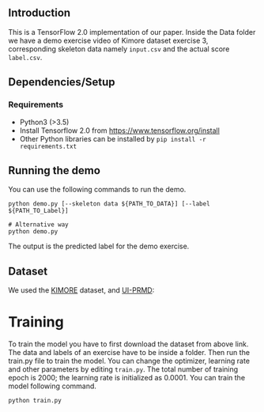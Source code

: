 ## Introduction

This is a TensorFlow 2.0 implementation of our paper.
Inside the Data folder we have a demo exercise video of Kimore dataset exercise 3, corresponding skeleton data namely `input.csv` and the actual score `label.csv`.

## Dependencies/Setup

### Requirements
- Python3 (>3.5)
- Install Tensorflow 2.0 from https://www.tensorflow.org/install
- Other Python libraries can be installed by `pip install -r requirements.txt`

## Running the demo
You can use the following commands to run the demo.

```shell
python demo.py [--skeleton data ${PATH_TO_DATA}] [--label ${PATH_TO_Label}]

# Alternative way
python demo.py
```
The output is the predicted label for the demo exercise.

## Dataset

We used the [KIMORE](https://vrai.dii.univpm.it/content/kimore-dataset) dataset, and [UI-PRMD](https://webpages.uidaho.edu/ui-prmd/):</br>

    

# Training
To train the model you have to first download the dataset from above link. The data and labels of an exercise have to be inside a folder. Then run the train.py file to train the model. You can change the optimizer, learning rate and other parameters by editing `train.py`. The total number of training epoch is 2000; the learning rate is initialized as 0.0001.
You can train the model following command.
```shell
python train.py
```
